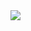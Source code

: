 <img src="https://github.com/rocketasia/Django-Chat-crm/assets/74543570/9619bb9d-d81f-4fc3-b478-3c3741946340" />
